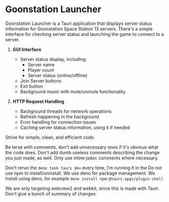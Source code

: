# Goonstation Launcher

Goonstation Launcher is a Tauri application that displays server status
information for Goonstation Space Station 13 servers. There's a simple interface
for checking server status and launching the game to connect to a server.

1. **GUI Interface**
   - Server status display, including:
     - Server name
     - Player count
     - Server status (online/offline)
   - Join Server buttons
   - Exit button
   - Background music with mute/unmute functionality

2. **HTTP Request Handling**
   - Background threads for network operations
   - Refresh happening in the background
   - Error handling for connection issues
   - Caching server status information, using it if needed

Strive for simple, clean, and efficient code.

Be terse with comments, don't add unnecessary ones if it's obvious what the code does.
Don't add dumb useless comments describing the change you just made, as well. Only use inline jsdoc comments where necessary.

Don't rerun the `deno task tauri dev` every time, I'm running it in the Do not
use npm to install/uninstall. We use deno for package management. We install
using deno, for example `deno install npm:@tauri-apps/plugin-shell`

We are only targeting webview2 and webkit, since this is made with Tauri.
Don't give a bunch of summary of changes.

